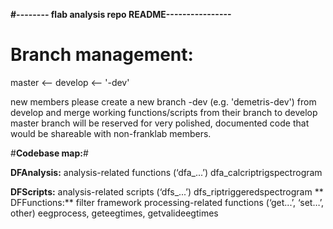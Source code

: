 **#-------- flab analysis repo README----------------**
# **Branch management:** #
master <-- develop <-- '<user>-dev'

new members please create a new branch <user>-dev (e.g. 'demetris-dev') from develop and merge working functions/scripts from their branch to develop
master branch will be reserved for very polished, documented code that would be shareable with non-franklab members.

#**Codebase map:**# 

**DFAnalysis:** analysis-related functions (‘dfa_...’)
dfa_calcriptrigspectrogram

**DFScripts:** analysis-related scripts (‘dfs_...’)
dfs_riptriggeredspectrogram
**
DFFunctions:** filter framework processing-related functions (‘get...’, ‘set…’, other)
eegprocess, geteegtimes, getvalideegtimes